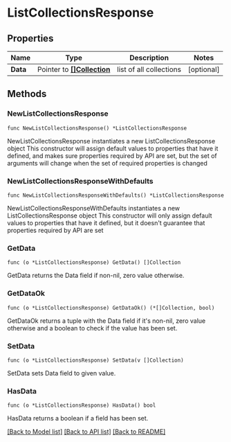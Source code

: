 # ListCollectionsResponse

## Properties

Name | Type | Description | Notes
------------ | ------------- | ------------- | -------------
**Data** | Pointer to [**[]Collection**](Collection.md) | list of all collections | [optional] 

## Methods

### NewListCollectionsResponse

`func NewListCollectionsResponse() *ListCollectionsResponse`

NewListCollectionsResponse instantiates a new ListCollectionsResponse object
This constructor will assign default values to properties that have it defined,
and makes sure properties required by API are set, but the set of arguments
will change when the set of required properties is changed

### NewListCollectionsResponseWithDefaults

`func NewListCollectionsResponseWithDefaults() *ListCollectionsResponse`

NewListCollectionsResponseWithDefaults instantiates a new ListCollectionsResponse object
This constructor will only assign default values to properties that have it defined,
but it doesn't guarantee that properties required by API are set

### GetData

`func (o *ListCollectionsResponse) GetData() []Collection`

GetData returns the Data field if non-nil, zero value otherwise.

### GetDataOk

`func (o *ListCollectionsResponse) GetDataOk() (*[]Collection, bool)`

GetDataOk returns a tuple with the Data field if it's non-nil, zero value otherwise
and a boolean to check if the value has been set.

### SetData

`func (o *ListCollectionsResponse) SetData(v []Collection)`

SetData sets Data field to given value.

### HasData

`func (o *ListCollectionsResponse) HasData() bool`

HasData returns a boolean if a field has been set.


[[Back to Model list]](../README.md#documentation-for-models) [[Back to API list]](../README.md#documentation-for-api-endpoints) [[Back to README]](../README.md)


